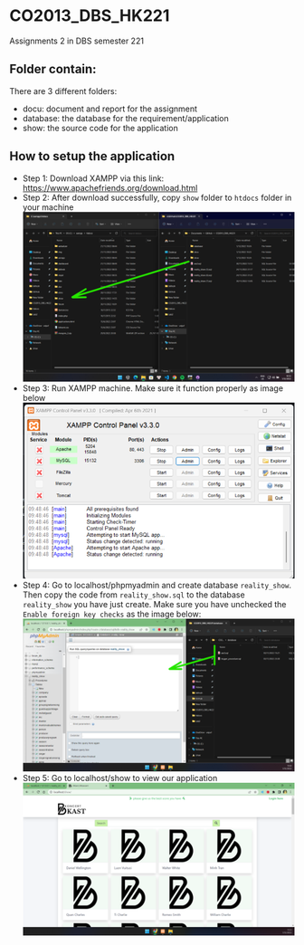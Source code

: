 # CO2013_DBS_HK221
Assignments 2 in DBS semester 221

## Folder contain:
There are 3 different folders:
* docu: document and report for the assignment
* database: the database for the requirement/application
* show: the source code for the application

## How to setup the application
* Step 1: Download XAMPP via this link: https://www.apachefriends.org/download.html
* Step 2: After download successfully, copy `show` folder to `htdocs` folder in your machine
![alt text](https://github.com/TravisMai/CO2013_DBS_HK221/blob/main/docu/img/htdocs.png?raw=true)
* Step 3: Run XAMPP machine. Make sure it function properly as image below
![alt text](https://github.com/TravisMai/CO2013_DBS_HK221/blob/main/docu/img/xampp.png?raw=true)
* Step 4: Go to localhost/phpmyadmin and create database `reality_show`. Then copy the code from `reality_show.sql` to the database `reality_show` you have just create. Make sure you have unchecked the `Enable foreign key checks` as the image below:
![alt text](https://github.com/TravisMai/CO2013_DBS_HK221/blob/main/docu/img/reality_show_db.png?raw=true)
* Step 5: Go to localhost/show to view our application
![alt text](https://github.com/TravisMai/CO2013_DBS_HK221/blob/main/docu/img/localhost_show.png?raw=true)
